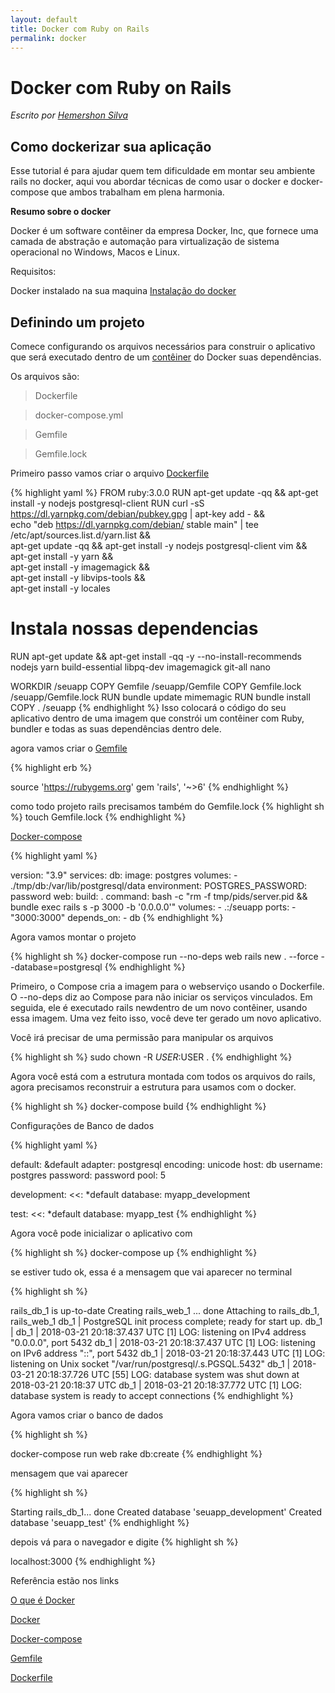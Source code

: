 ```yaml
---
layout: default
title: Docker com Ruby on Rails
permalink: docker
---
```


# Docker com Ruby on Rails
*Escrito por [Hemershon Silva](https://hemershon.com/)*

## Como dockerizar sua aplicação

Esse tutorial é para ajudar quem tem dificuldade em montar seu ambiente rails no docker, aqui vou abordar técnicas de como usar o docker e docker-compose que ambos trabalham em plena harmonia.

**Resumo sobre o docker**

Docker é um software contêiner da empresa Docker, Inc, que fornece uma camada de abstração e automação para virtualização de sistema operacional no Windows, Macos e Linux.

Requisitos:

Docker instalado na sua maquina [Instalação do docker](https://www.edivaldobrito.com.br/docker-no-ubuntu/)


## Definindo um projeto

Comece configurando os arquivos necessários para construir o aplicativo que será executado dentro de um [contêiner](https://www.redhat.com/pt-br/topics/containers/what-is-docker) do Docker suas dependências.

Os arquivos são:
>Dockerfile

>docker-compose.yml

>Gemfile

>Gemfile.lock

Primeiro passo vamos criar o arquivo [Dockerfile](https://www.alura.com.br/artigos/desvendando-o-dockerfile)

{% highlight yaml %}
FROM ruby:3.0.0
RUN apt-get update -qq && apt-get install -y nodejs postgresql-client
RUN curl -sS https://dl.yarnpkg.com/debian/pubkey.gpg | apt-key add - && \
  echo "deb https://dl.yarnpkg.com/debian/ stable main" | tee /etc/apt/sources.list.d/yarn.list && \
  apt-get update -qq && apt-get install -y nodejs postgresql-client vim && \
  apt-get install -y yarn && \
  apt-get install -y imagemagick && \
  apt-get install -y libvips-tools && \
  apt-get install -y locales

# Instala nossas dependencias
RUN apt-get update && apt-get install -qq -y --no-install-recommends \
nodejs yarn build-essential libpq-dev imagemagick git-all nano

WORKDIR /seuapp
COPY Gemfile /seuapp/Gemfile
COPY Gemfile.lock /seuapp/Gemfile.lock
RUN bundle update mimemagic
RUN bundle install
COPY . /seuapp
{% endhighlight %}
Isso colocará o código do seu aplicativo dentro de uma imagem que constrói um contêiner com Ruby, bundler e todas as suas dependências dentro dele.

agora vamos criar o [Gemfile](https://jtemporal.com/gemfile/)

{% highlight erb %}

source 'https://rubygems.org'
gem 'rails', '~>6'
{% endhighlight %}

como todo projeto rails precisamos também do Gemfile.lock
{% highlight sh %}
touch Gemfile.lock
{% endhighlight %}

[Docker-compose](https://imasters.com.br/banco-de-dados/docker-compose-o-que-e-para-que-serve-o-que-come#:~:text=Docker%20Compose%20%C3%A9%20o%20orquestrador,mas%20os%20maestros%20somos%20n%C3%B3s!)

{% highlight yaml %}

version: "3.9"
services:
  db:
    image: postgres
    volumes:
      - ./tmp/db:/var/lib/postgresql/data
    environment:
      POSTGRES_PASSWORD: password
  web:
    build: .
    command: bash -c "rm -f tmp/pids/server.pid && bundle exec rails s -p 3000 -b '0.0.0.0'"
    volumes:
      - .:/seuapp
    ports:
      - "3000:3000"
    depends_on:
      - db
{% endhighlight %}

Agora vamos montar o projeto

{% highlight sh %}
docker-compose run --no-deps web rails new . --force --database=postgresql
{% endhighlight %}

Primeiro, o Compose cria a imagem para o webserviço usando o Dockerfile. O --no-deps diz ao Compose para não iniciar os serviços vinculados. Em seguida, ele é executado rails newdentro de um novo contêiner, usando essa imagem. Uma vez feito isso, você deve ter gerado um novo aplicativo.

Você irá precisar de uma permissão para manipular os arquivos

{% highlight sh %}
sudo chown -R $USER:$USER .
{% endhighlight %}

Agora você está com a estrutura montada com todos os arquivos do rails, agora precisamos reconstruir a estrutura para usamos com o docker.

{% highlight sh %}
docker-compose build
{% endhighlight %}

Configurações de Banco de dados

{% highlight yaml %}

default: &default
  adapter: postgresql
  encoding: unicode
  host: db
  username: postgres
  password: password
  pool: 5

development:
  <<: *default
  database: myapp_development


test:
  <<: *default
  database: myapp_test
{% endhighlight %}

Agora você pode inicializar o aplicativo com

{% highlight sh %}
docker-compose up
{% endhighlight %}

se estiver tudo ok, essa é a mensagem que vai aparecer no terminal

{% highlight sh %}

rails_db_1 is up-to-date
Creating rails_web_1 ... done
Attaching to rails_db_1, rails_web_1
db_1   | PostgreSQL init process complete; ready for start up.
db_1   |
db_1   | 2018-03-21 20:18:37.437 UTC [1] LOG:  listening on IPv4 address "0.0.0.0", port 5432
db_1   | 2018-03-21 20:18:37.437 UTC [1] LOG:  listening on IPv6 address "::", port 5432
db_1   | 2018-03-21 20:18:37.443 UTC [1] LOG:  listening on Unix socket "/var/run/postgresql/.s.PGSQL.5432"
db_1   | 2018-03-21 20:18:37.726 UTC [55] LOG:  database system was shut down at 2018-03-21 20:18:37 UTC
db_1   | 2018-03-21 20:18:37.772 UTC [1] LOG:  database system is ready to accept connections
{% endhighlight %}

Agora vamos criar o banco de dados

{% highlight sh %}

docker-compose run web rake db:create
{% endhighlight %}

mensagem que vai aparecer

{% highlight sh %}

Starting rails_db_1... done
Created database 'seuapp_development'
Created database 'seuapp_test'
{% endhighlight %}

depois vá para o navegador e digite
{% highlight sh %}

localhost:3000
{% endhighlight %}

Referência estão nos links

[O que é Docker](https://www.redhat.com/pt-br/topics/containers/what-is-docker)

[Docker](https://docs.docker.com/get-docker/)

[Docker-compose](https://imasters.com.br/banco-de-dados/docker-compose-o-que-e-para-que-serve-o-que-come#:~:text=Docker%20Compose%20%C3%A9%20o%20orquestrador,mas%20os%20maestros%20somos%20n%C3%B3s!)

[Gemfile](https://jtemporal.com/gemfile/)

[Dockerfile](https://www.alura.com.br/artigos/desvendando-o-dockerfile)
